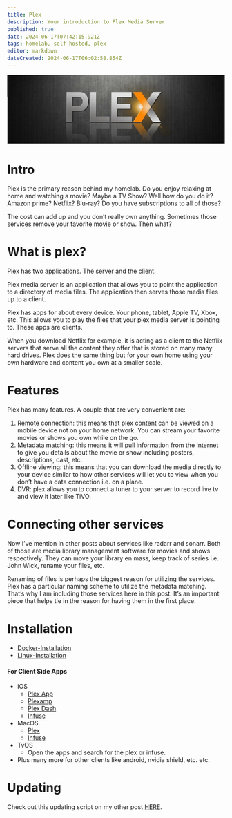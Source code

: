 ```yaml
---
title: Plex
description: Your introduction to Plex Media Server
published: true
date: 2024-06-17T07:42:15.921Z
tags: homelab, self-hosted, plex
editor: markdown
dateCreated: 2024-06-17T06:02:58.854Z
---
```


![plex_banner.jpg](/plex_banner.jpg)
# Intro
Plex is the primary reason behind my homelab. Do you enjoy relaxing at home and watching a movie? Maybe a TV Show? Well how do you do it? Amazon prime? Netflix? Blu-ray?  Do you have subscriptions to all of those? 

The cost can add up and you don’t really own anything. Sometimes those services remove your favorite movie or show. Then what? 

# What is plex?
Plex has two applications. The server and the client.

Plex media server is an application that allows you to point the application to a directory of media files. The application then serves those media files up to a client. 

Plex has apps for about every device. Your phone, tablet, Apple TV, Xbox, etc. This allows you to play the files that your plex media server is pointing to. These apps are clients.

When you download Netflix for example, it is acting as a client to the Netflix servers that serve all the content they offer that is stored on many many hard drives. Plex does the same thing but for your own home using your own hardware and content you own at a smaller scale.

# Features
Plex has many features. A couple that are very convenient are:

1. Remote connection: this means that plex content can be viewed on a mobile device not on your home network. You can stream your favorite movies or shows you own while on the go.
2. Metadata matching: this means it will pull information from the internet to give you details about the movie or show including posters, descriptions, cast, etc. 
3. Offline viewing: this means that you can download the media directly to your device similar to how other services will let you to view when you don’t have a data connection i.e. on a plane. 
4. DVR: plex allows you to connect a tuner to your server to record live tv and view it later like TiVO. 

# Connecting other services
Now I’ve mention in other posts about services like radarr and sonarr. Both of those are media library management software for movies and shows respectively. They can move your library en mass, keep track of series i.e. John Wick, rename your files, etc. 

Renaming of files is perhaps the biggest reason for utilizing the services. Plex has a particular naming scheme to utilize the metadata matching. That’s why I am including those services here in this post. It’s an important piece that helps tie in the reason for having them in the first place. 

# Installation

- [Docker-Installation](/Software/Plex/Docker-Installation)
- [Linux-Installation](/Software/Plex/Linux-Installation)


#### For Client Side Apps
- iOS
	- [Plex App](https://apps.apple.com/us/app/plex-watch-live-tv-and-movies/id383457673)
  - [Plexamp](https://apps.apple.com/us/app/plexamp/id1500797510)
  - [Plex Dash](https://apps.apple.com/us/app/plex-dash/id1500797677)
  - [Infuse](https://apps.apple.com/us/app/infuse-video-player/id1136220934)
- MacOS
	- [Plex](https://downloads.plex.tv/plex-desktop/1.94.1.155-f1e7f457/macos/Plex-1.94.1.155-f1e7f457-universal.zip?_gl=1*lrhtbp*_gcl_au*MTY1OTc2MzU0Ni4xNzE4NTE3MzIx*_ga*Njg0ODUwNzkzLjE3MTg1MTczMjE.*_ga_G6FQWNSENB*MTcxODYwOTc2Ny40LjEuMTcxODYwOTc2OS41OC4wLjA.)
  - [Infuse](https://apps.apple.com/us/app/infuse-video-player/id1136220934)
- TvOS
	- Open the apps and search for the plex or infuse. 
- Plus many more for other clients like android, nvidia shield, etc. etc. 

# Updating

Check out this updating script on my other post [HERE](/Software/Plex/Update-Plex-Script).